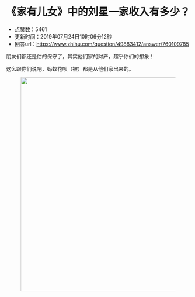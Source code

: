 # 《家有儿女》中的刘星一家收入有多少？
- 点赞数：5461
- 更新时间：2019年07月24日10时06分12秒
- 回答url：https://www.zhihu.com/question/49883412/answer/760109785
<body>
 <p data-pid="H3gVpIbe">朋友们都还是估的保守了，其实他们家的财产，超乎你们的想象！</p>
 <p data-pid="83i2Wf_G">这么跟你们说吧，蚂蚁花呗（被）都是从他们家出来的。</p>
 <figure data-size="normal">
  <img src="https://picx.zhimg.com/50/v2-2666a8bedbb1784b1c9a58ea4f8db711_720w.jpg?source=1940ef5c" data-caption="" data-size="normal" data-rawwidth="585" data-rawheight="413" data-original-token="v2-c3b9816ef0dc28f695ee198018570177" data-default-watermark-src="https://picx.zhimg.com/50/v2-a05608c0c63ef6686876af455ca311bc_720w.jpg?source=1940ef5c" class="origin_image zh-lightbox-thumb" width="585" data-original="https://pic1.zhimg.com/v2-2666a8bedbb1784b1c9a58ea4f8db711_r.jpg?source=1940ef5c">
 </figure>
 <p></p>
</body>